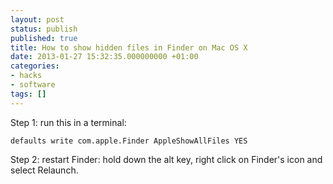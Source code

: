 ```yaml
---
layout: post
status: publish
published: true
title: How to show hidden files in Finder on Mac OS X
date: 2013-01-27 15:32:35.000000000 +01:00
categories:
- hacks
- software
tags: []
---
```

Step 1: run this in a terminal:

```
defaults write com.apple.Finder AppleShowAllFiles YES
```

Step 2: restart Finder: hold down the alt key, right click on Finder's icon and select Relaunch.
